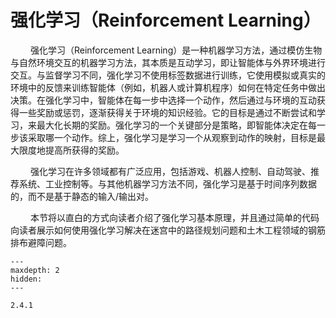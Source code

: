 # 强化学习（Reinforcement Learning）

&ensp;&ensp;&ensp;&ensp;
强化学习（Reinforcement Learning）是一种机器学习方法，通过模仿生物与自然环境交互的机器学习方法，其本质是互动学习，即让智能体与外界环境进行交互。与监督学习不同，强化学习不使用标签数据进行训练，它使用模拟或真实的环境中的反馈来训练智能体（例如，机器人或计算机程序）如何在特定任务中做出决策。在强化学习中，智能体在每一步中选择一个动作，然后通过与环境的互动获得一些奖励或惩罚，逐渐获得关于环境的知识经验。它的目标是通过不断尝试和学习，来最大化长期的奖励。强化学习的一个关键部分是策略，即智能体决定在每一步该采取哪一个动作。综上，强化学习是学习一个从观察到动作的映射，目标是最大限度地提高所获得的奖励。

&ensp;&ensp;&ensp;&ensp;
强化学习在许多领域都有广泛应用，包括游戏、机器人控制、自动驾驶、推荐系统、工业控制等。与其他机器学习方法不同，强化学习是基于时间序列数据的，而不是基于静态的输入/输出对。

&ensp;&ensp;&ensp;&ensp;
本节将以直白的方式向读者介绍了强化学习基本原理，并且通过简单的代码向读者展示如何使用强化学习解决在迷宫中的路径规划问题和土木工程领域的钢筋排布避障问题。

```{toctree}
---
maxdepth: 2
hidden:
---

2.4.1
```
